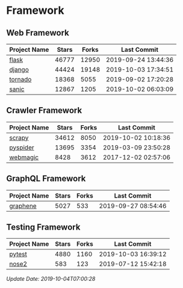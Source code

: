 # Framework

## Web Framework

| Project Name | Stars | Forks | Last Commit |
| ------------ | ----- | ----- | ----------- |
| [flask](https://github.com/pallets/flask) | 46777 | 12950 | 2019-09-24 13:44:36 |
| [django](https://github.com/django/django) | 44424 | 19148 | 2019-10-03 17:34:51 |
| [tornado](https://github.com/tornadoweb/tornado) | 18368 | 5055 | 2019-09-02 17:20:28 |
| [sanic](https://github.com/huge-success/sanic) | 12867 | 1205 | 2019-10-02 06:03:09 |

## Crawler Framework

| Project Name | Stars | Forks | Last Commit |
| ------------ | ----- | ----- | ----------- |
| [scrapy](https://github.com/scrapy/scrapy) | 34612 | 8050 | 2019-10-02 10:18:36 |
| [pyspider](https://github.com/binux/pyspider) | 13695 | 3354 | 2019-03-09 23:50:28 |
| [webmagic](https://github.com/code4craft/webmagic) | 8428 | 3612 | 2017-12-02 02:57:06 |

## GraphQL Framework

| Project Name | Stars | Forks | Last Commit |
| ------------ | ----- | ----- | ----------- |
| [graphene](https://github.com/graphql-python/graphene) | 5027 | 533 | 2019-09-27 08:54:46 |

## Testing Framework

| Project Name | Stars | Forks | Last Commit |
| ------------ | ----- | ----- | ----------- |
| [pytest](https://github.com/pytest-dev/pytest) | 4880 | 1160 | 2019-10-03 16:39:12 |
| [nose2](https://github.com/nose-devs/nose2) | 583 | 123 | 2019-07-12 15:42:18 |

*Update Date: 2019-10-04T07:00:28*